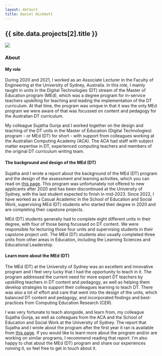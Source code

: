 ```yaml
---
layout: default
title: Daniel Hickmott
---
```


<div class="project-description">
    <h2>{{ site.data.projects[2].title }}</h2>
    <div class="row">
        <div class="col-md-4 offset-md-4">
            <img class = "img-fluid highlight-img border border-secondary" src = "{{ site.baseurl | append: '/projects/images/' | append: site.data.projects[2].imageFilePath }}">
        </div>
    </div>
    <h3>About</h3>
    <h4 class="my-3">My role</h4>
    <p>
        During 2020 and 2021, I worked as an Associate Lecturer in the Faculty of Engineering at the University of Sydney, Australia.
        In this role, I mainly taught in units in the Digital Technologies (DT) stream of the Master of Education program (MEd), which was a degree program for in-service teachers upskilling for teaching and leading the implementation of the DT curriculum.
        At that time, the program was unique in that it was the only MEd program we were aware of that was focussed on content and pedagogy for the Australian DT curriculum.
    </p>
    <p>
        My colleague Sujatha Gunja and I worked together on the design and teaching of the DT units in the Master of Education (Digital Technologies) program - or MEd (DT) for short - with support from colleagues working at the Australian Computing Academy (ACA). The ACA had staff with subject matter expertise in DT, experienced computing teachers and members of the original DT curriculum writing team.
    </p>
    <h4 class="my-3">The background and design of the MEd (DT)</h4>
    <p>
        Sujatha and I wrote a report about the background of the MEd (DT) program and the design of the assessment and learning activities, which you can read on <a href="{{ site.baseurl | append: '/projects/med-dt-article' }}" class="text-info">this page</a>. This program was unfortunately not offered to new applicants after 2020 and has been discontinued at the University of Sydney, with the last student expected to finish in mid-2023. Since 2022, I have worked as a Casual Academic in the School of Education and Social Work, supervising MEd (DT) students who started their degree in 2020 and are completing their capstone projects.
    <p>
        MEd (DT) students generally had to complete eight different units in their degree, with four of those being focussed on DT content.
        We were responsible for lecturing those four units and supervising students in their capstone project unit.
        The MEd (DT) students also usually completed three units from other areas in Education, including the Learning Sciences and Educational Leadership.
    </p>
    <h4 class="my-3">Learn more about the MEd (DT)</h4>
    <p>
        The MEd (DT) at the University of Sydney was an excellent and innovative program and I feel very lucky that I had the opportunity to teach in it. 
        The program addressed the current need for more expert DT teachers by upskilling teachers in DT content and pedagogy, as well as helping them develop strategies to support their colleagues learning to teach DT.
        There was also a lot of effort and care that went into the design of the units, which balanced DT content and pedagogy, and incorporated findings and best-practices from Computing Education Research (CER).
    </p>
    <p>
        I was very fortunate to teach alongside, and learn from, my colleague Sujatha Gunja, as well as colleagues from the ACA and the School of Education and Social Work at the University of Sydney.  
        The report that Sujatha and I wrote about the program after the first year it ran is available from <a href="{{ site.baseurl | append: '/projects/med-dt-article' }}" class="text-info">this page</a>.
        If you would like to learn more about the program and/or are working on similar programs, I recommend reading that report.
        I'm also happy to chat about the MEd (DT) program and share our experiences running it, so feel free to get in touch about it.
    </p>